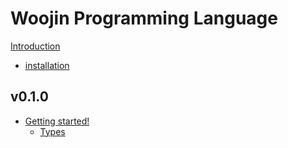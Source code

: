 # Woojin Programming Language
[Introduction](introduction.md)
  - [installation](./installation.md)
## v0.1.0
- [Getting started!](./v0.1.0/getting-started.md)
  - [Types](./v0.1.0/types.md)